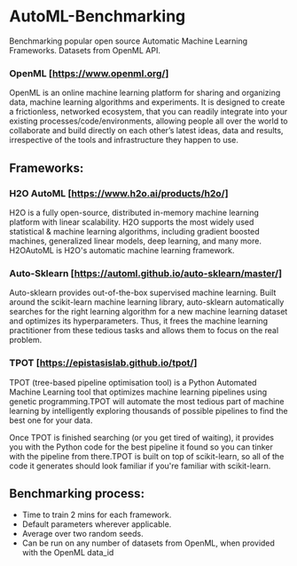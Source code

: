 # AutoML-Benchmarking
Benchmarking popular open source Automatic Machine Learning Frameworks. Datasets from OpenML API.  

### OpenML [https://www.openml.org/]
OpenML is an online machine learning platform for sharing and organizing data, machine learning algorithms and experiments. It is designed to create a frictionless, networked ecosystem, that you can readily integrate into your existing processes/code/environments, allowing people all over the world to collaborate and build directly on each other’s latest ideas, data and results, irrespective of the tools and infrastructure they happen to use.

## Frameworks:
### H2O AutoML [https://www.h2o.ai/products/h2o/] 
H2O is a fully open-source, distributed in-memory machine learning platform with linear scalability. H2O supports the most widely used statistical & machine learning algorithms, including gradient boosted machines, generalized linear models, deep learning, and many more. H2OAutoML is H2O's automatic machine learning framework. 

### Auto-Sklearn [https://automl.github.io/auto-sklearn/master/]
Auto-sklearn provides out-of-the-box supervised machine learning. Built around the scikit-learn machine learning library, auto-sklearn automatically searches for the right learning algorithm for a new machine learning dataset and optimizes its hyperparameters. Thus, it frees the machine learning practitioner from these tedious tasks and allows them to focus on the real problem.

### TPOT [https://epistasislab.github.io/tpot/]
TPOT (tree-based pipeline optimisation tool) is a Python Automated Machine Learning tool that optimizes machine learning pipelines using genetic programming.TPOT will automate the most tedious part of machine learning by intelligently exploring thousands of possible pipelines to find the best one for your data.

Once TPOT is finished searching (or you get tired of waiting), it provides you with the Python code for the best pipeline it found so you can tinker with the pipeline from there.TPOT is built on top of scikit-learn, so all of the code it generates should look familiar if you're familiar with scikit-learn.

## Benchmarking process:
- Time to train 2 mins for each framework. 
- Default parameters wherever applicable.
- Average over two random seeds.
- Can be run on any number of datasets from OpenML, when provided with the OpenML data_id
